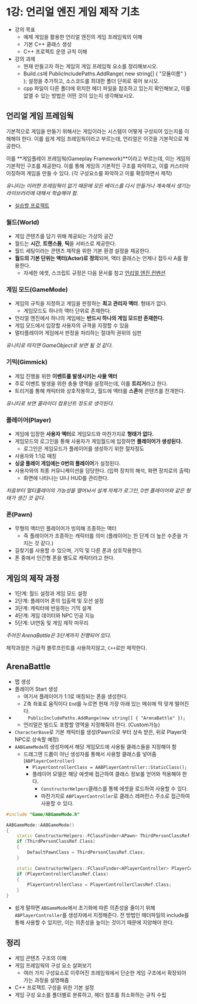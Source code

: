 # 1강: 언리얼 엔진 게임 제작 기초

- 강의 목표
  - 예제 게임을 활용한 언리얼 엔진의 게임 프레임웍의 이해
  - 기본 C++ 클래스 생성
  - C++ 프로젝트 운영 규칙 이해
- 강의 과제
  - 현재 만들고자 하는 게임의 게임 프레임웍 요소를 정리해보시오.
  - Build.cs에 PublicIncludePaths.AddRange( new string[] { "모듈이름" } ); 설정을 추가하고, 소스코드를 최대한 폴더 단위로 묶어 보시오.
  - cpp 파일이 다른 폴더에 위치한 헤더 파일을 참조하고 있는지 확인해보고, 이를 없앨 수 있는 방법은 어떤 것이 있는지 생각해보시오.

## 언리얼 게임 프레임웍

기본적으로 게임을 만들기 위해서는 게임이라는 시스템이 어떻게 구성되어 있는지를 이해해야 한다. 이를 쉽게 게임 프레임웍이라고 부르는데, 언리얼은 이것을 기본적으로 제공한다.

이를 **게임플레이 프레임웍(Gameplay Framework)**이라고 부르는데, 이는 게임의 기본적인 구조를 제공한다. 이를 통해 게임의 기본적인 구조를 파악하고, 이를 커스터마이징하여 게임을 만들 수 있다. (각 구성요소를 파악하고 이를 확장하면서 제작)

*유니티는 이러한 프레임웍이 없기 때문에 모든 베이스를 다시 만들거나 계속해서 생기는 라이브러리에 대해서 학습해야 함.*

- [실습할 프로젝트](/Unreal5_Lecture_Project/Part2/ArenaBattleSample/)

### 월드(World)

- 게임 콘텐츠를 담기 위해 제공되는 가상의 공간
- 월드는 **시간**, **트랜스폼**, **틱**을 서비스로 제공한다.
- 월드 세팅이라는 콘텐츠 제작을 위한 기본 환경 설정을 제공한다.
- **월드의 기본 단위는 액터(Actor)로 정의**되며, 액터 클래스는 언제나 접두사 A를 활용한다.
  - 자세한 에셋, 스크립트 규정은 다음 문서를 참고 [언리얼 엔진 컨벤션](/Document/StudyNote/UnrealConvention/Unreal5StyleGuide.md)

### 게임 모드(GameMode)

- 게임의 규칙을 지정하고 게임을 판정하는 **최고 관리자 액터**. 형태가 없다.
  - 게임모드도 하나의 액터 단위로 존재한다.
- 언리얼 엔진에서 하나의 게임에는 **반드시 하나의 게임 모드만 존재한다.**
- 게임 모드에서 입장할 사용자의 규격을 지정할 수 있음
- 멀티플레이어 게임에서 판정을 처리하는 절대적 권위의 심판

*유니티로 따지면 GameObject로 보면 될 것 같다.*

### 기믹(Gimmick)

- 게임 진행을 위한 **이벤트를 발생시키는 사물 액터**
- 주로 이벤트 발생을 위한 충돌 영역을 설정하는데, 이를 **트리거**라고 한다.
- 트리거를 통해 캐릭터와 상호작용하고, 월드에 액터를 **스폰**해 콘텐츠를 전개한다.

*유니티로 보면 콜라이더 컴포넌트 정도로 생각된다.*

### 플레이어(Player)

- 게임에 입장한 **사용자 액터**로 게임모드와 마찬가지로 **형태가 없다.**
- 게임모드의 로그인을 통해 사용자가 게임월드에 입장하면 **플레이어가 생성된다.**
  - 로그인은 게임모드가 플레이어를 생성하기 위한 절차정도
- 사용자와 1:1로 매칭
- **싱글 플레이 게임에는 0번의 플레이어**가 설정된다.
- 사용자와의 최종 커뮤니케이션을 담당한다. (입력 장치의 해석, 화면 장치로의 출력)
  - 화면에 나타나는 UI나 HUD를 관리한다.

*처음부터 멀티플레이의 가능성을 열어놔서 설계 자체가 로그인, 0번 플레이어와 같은 형태가 생긴 것 같다.*

### 폰(Pawn)

- 무형의 액터인 플레이어가 빙의해 조종하는 액터
  - 즉 플레이어가 조종하는 캐릭터를 의미 (플레이어는 한 단계 더 높은 수준을 가지는 것 같다.)
- 길찾기를 사용할 수 있으며, 기믹 및 다른 폰과 상호작용한다.
- 폰 중에서 인간형 폰을 별도로 캐릭터라고 한다.

## 게임의 제작 과정

- 1단계: 월드 설정과 게임 모드 설정
- 2단계: 플레이어 폰의 입출력 및 모션 설정
- 3단계: 캐릭터에 반응하는 기믹 설계
- 4단계: 게임 데이터와 NPC 인공 지능
- 5단계: UI연동 및 게임 제작 마무리

*주어진 ArenaBattle은 3단계까지 진행되어 있다.*

제작과정은 가급적 블루프린트를 사용하지않고, `C++`로만 제작한다.

## ArenaBattle

- 맵 생성
- 플레이어 Start 생성
  - 여기서 플레이어가 1:1로 매칭되는 폰을 생성한다.
  - Z축 좌표로 움직이다 `End`를 누르면 현재 가장 아래 있는 메쉬에 딱 맞게 떨어진다.
- `		PublicIncludePaths.AddRange(new string[] { "ArenaBattle" });`
  - 언리얼은 빌드도 포함할 영역을 지정해줘야 한다. (Custom가능)
- `CharacterBase`로 기본 캐릭터를 생성(Pawn으로 부터 상속 받은, 뒤로 Player와 NPC로 상속할 예정)
- `AABGameMode`의 생성자에서 해당 게임모드에 사용될 클래스들을 지정해야 함
  - 드래그앤 드롭이 아닌 생성자를 통해서 사용할 클래스를 넣어줌(`ABPlayerController`)
    - `PlayerControllerClass = AABPlayerController::StaticClass();`
    - 플레이어 모델은 해당 에셋에 접근하여 클래스 정보를 얻어와 적용해야 한다.
      - `ConstructorHelpers`클래스를 통해 에셋을 로드하여 사용할 수 있다.
      - 마찬가지로 `ABPlayerController`로 클래스 레퍼런스 주소로 접근하여 사용할 수 있다.

```cpp
#include "Game/ABGameMode.h"

AABGameMode::AABGameMode()
{
	static ConstructorHelpers::FClassFinder<APawn> ThirdPersonClassRef(TEXT("/Game/ThirdPerson/Blueprints/BP_ThirdPersonCharacter.BP_ThirdPersonCharacter_C"));
	if (ThirdPersonClassRef.Class)
	{
		DefaultPawnClass = ThirdPersonClassRef.Class;
	}

	static ConstructorHelpers::FClassFinder<APlayerController> PlayerControllerClassRef(TEXT("/Script/ArenaBattle.ABPlayerController"));
	if (PlayerControllerClassRef.Class)
	{
		PlayerControllerClass = PlayerControllerClassRef.Class;
	}
}
```

- 쉽게 말하면 `ABGameMode`에서 초기화에 따른 의존성을 줄이기 위해 `ABPlayerController`를 생성자에서 지정해준다. 전 방법인 헤더파일의 include를 통해 사용할 수 있지만, 이는 의존성을 높이는 것이기 때문에 지양해야 한다.

## 정리

- 게임 콘텐츠 구조의 이해
- 게임 프레임웍의 구성 요소 살펴보기
  - 여러 가지 구성요소로 이루어진 프레임웍에서 단순한 게임 구조에서 확장되어 가는 과정을 설명해줌
- C++ 프로젝트 구성을 위한 기본 설정
- 게임 구성 요소를 폴더별로 분류하고, 헤더 참조를 최소화하는 규칙 수립